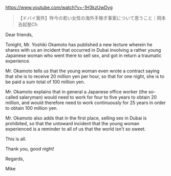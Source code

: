 https://www.youtube.com/watch?v=-1H3kzUwDyg

> 【ドバイ案件】昨今の若い女性の海外手稼ぎ事案について思うこと｜岡本吉起塾Ch

Dear friends,

Tonight, Mr. Yoshiki Okamoto has published a new lecture wherein he shares with us an incident that occurred in Dubai involving a rather young Japanese woman who went there to sell sex, and got in return a traumatic experience.

Mr. Okamoto tells us that the young woman even wrote a contract saying that she is to receive 20 million yen per hour, so that for one night, she is to be paid a sum total of 100 million yen.

Mr. Okamoto explains that in general a Japanese office worker (the so-called salaryman) would need to work for four to five years to obtain 20 million, and would therefore need to work continuously for 25 years in order to obtain 100 million yen.

Mr. Okamoto also adds that in the first place, selling sex in Dubai is prohibited, so that the untoward incident that the young woman experienced is a reminder to all of us that the world isn't so sweet.

This is all.

Thank you, good night!

Regards,

Mike
